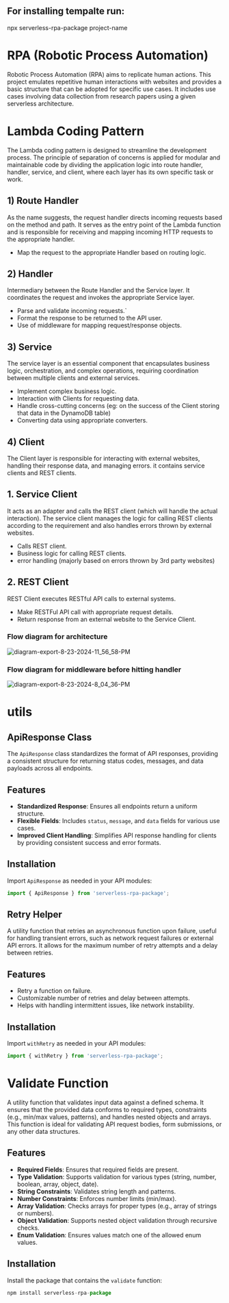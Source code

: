 ## For installing tempalte run: 
npx serverless-rpa-package project-name

# RPA (Robotic Process Automation)
Robotic Process Automation (RPA) aims to replicate human actions. This project emulates repetitive human interactions with websites and provides a basic structure that can be adopted for specific use cases. It includes use cases involving data collection from research papers using a given serverless architecture.  

# Lambda Coding Pattern 
The Lambda coding pattern is designed to streamline the development process. The principle of separation of concerns is applied for modular and maintainable code by dividing the application logic into route handler, handler, service, and client, where each layer has its own specific task or work.

## 1) Route Handler
As the name suggests, the request handler directs incoming requests based on the method and path. It serves as the entry point of the Lambda function and is responsible for receiving and mapping incoming HTTP requests to the appropriate handler.
  * Map the request to the appropriate Handler based on routing logic.
## 2) Handler
Intermediary between the Route Handler and the Service layer. It coordinates the request and invokes the appropriate Service layer. 
   * Parse and validate incoming requests.`
   * Format the response to be returned to the API user.
   * Use of middleware for mapping request/response objects.
## 3) Service
The service layer is an essential component that encapsulates business logic, orchestration, and complex operations, requiring coordination between multiple clients and external services.
   * Implement complex business logic.
   * Interaction with Clients for requesting data.
   * Handle cross-cutting concerns (eg: on the success of the Client storing that data in the DynamoDB table)
   * Converting data using appropriate converters.
## 4) Client
The Client layer is responsible for interacting with external websites, handling their response data, and managing errors. it contains service clients and REST clients.
   ## 1. Service Client
   It acts as an adapter and calls the REST client (which will handle the actual interaction). The service client manages the logic for calling REST clients according to the requirement and also handles errors thrown by external websites.
   * Calls REST client.
   * Business logic for calling REST clients. 
   * error handling (majorly based on errors thrown by 3rd party websites)
   ## 2. REST Client
   REST Client executes RESTful API calls to external systems.
   * Make RESTFul API call with appropriate request details.
   * Return response from an external website to the Service Client.

### Flow diagram for architecture
![diagram-export-8-23-2024-11_56_58-PM](https://github.com/user-attachments/assets/8772470c-2775-4c30-8a19-16b8a28b2d02)

### Flow diagram for middleware before hitting handler
![diagram-export-8-23-2024-8_04_36-PM](https://github.com/user-attachments/assets/8647fc40-6897-4866-b176-75fddfb8963a)



# utils

## ApiResponse Class

The `ApiResponse` class standardizes the format of API responses, providing a consistent structure for returning status codes, messages, and data payloads across all endpoints.

## Features
- **Standardized Response**: Ensures all endpoints return a uniform structure.
- **Flexible Fields**: Includes `status`, `message`, and `data` fields for various use cases.
- **Improved Client Handling**: Simplifies API response handling for clients by providing consistent success and error formats.

## Installation
Import `ApiResponse` as needed in your API modules:
```typescript
import { ApiResponse } from 'serverless-rpa-package';
```

## Retry Helper

A utility function that retries an asynchronous function upon failure, useful for handling transient errors, such as network request failures or external API errors. It allows for the maximum number of retry attempts and a delay between retries.

## Features

- Retry a function on failure.
- Customizable number of retries and delay between attempts.
- Helps with handling intermittent issues, like network instability.

## Installation
Import `withRetry` as needed in your API modules:
```typescript
import { withRetry } from 'serverless-rpa-package';
```

# Validate Function

A utility function that validates input data against a defined schema. It ensures that the provided data conforms to required types, constraints (e.g., min/max values, patterns), and handles nested objects and arrays. This function is ideal for validating API request bodies, form submissions, or any other data structures.

## Features

- **Required Fields**: Ensures that required fields are present.
- **Type Validation**: Supports validation for various types (string, number, boolean, array, object, date).
- **String Constraints**: Validates string length and patterns.
- **Number Constraints**: Enforces number limits (min/max).
- **Array Validation**: Checks arrays for proper types (e.g., array of strings or numbers).
- **Object Validation**: Supports nested object validation through recursive checks.
- **Enum Validation**: Ensures values match one of the allowed enum values.

## Installation

Install the package that contains the `validate` function:

```typescript
npm install serverless-rpa-package
```
